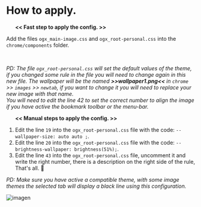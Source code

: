 # How to apply.
<ul></li><p><b><< Fast step to apply the config. >></b></p></li></ul>
<p>Add the files <code>ogx_main-image.css</code> and <code>ogx_root-personal.css</code> into the <code>chrome/components</code> folder.</p></br>

<p><i>PD: The file <code>ogx_root-personal.css</code> will set the default values of the theme, if you changed some rule in the file you will need to change again in this new file. The wallpaper will be the named <b>>>wallpaper1.png<<</b> in <code>chrome</code> >> <code>images</code> >> <code>newtab</code>, if you want to change it you will need to replace your new image with that name.</br>You will need to edit the line 42 to set the correct number to align the image if you have active the bookmark toolbar or the menu-bar.</i></p>

<ol><p><b><< Manual steps to apply the config. >></b></p>
  
  <li>Edit the line <code>19</code> into the <code>ogx_root-personal.css</code> file with the code: <code>--wallpaper-size: auto auto ;</code>.</li>
  <li>Edit the line <code>20</code> into the <code>ogx_root-personal.css</code> file with the code: <code>--brightness-wallpaper: brightness(51%);</code>.</li>
  <li> Edit the line <code>43</code> into the <code>ogx_root-personal.css</code> file, uncomment it and write the right number, 
  there is a description on the right side of the rule, That's all. 💙</li>
</ol>

<p><i>PD: Make sure you have active a compatible theme, with some image themes the selected tab will display a black line using this configuration.</i></p>

![imagen](https://user-images.githubusercontent.com/22057609/186757301-ac031f8c-999d-4835-a321-bd1cd93b2980.png)
